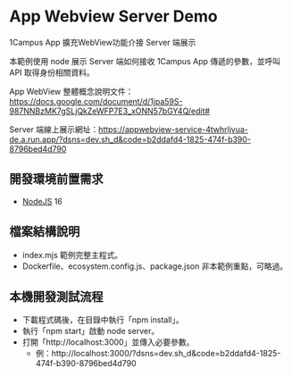 # App Webview Server Demo
1Campus App 擴充WebView功能介接 Server 端展示

本範例使用 node 展示 Server 端如何接收 1Campus App 傳遞的參數，並呼叫 API 取得身份相關資料。

App WebView 整體概念說明文件：https://docs.google.com/document/d/1jpa59S-987NNBzMK7gSLjQkZeWFP7E3_xONN57bGY4Q/edit#

Server 端線上展示網址：https://appwebview-service-4twhrljvua-de.a.run.app/?dsns=dev.sh_d&code=b2ddafd4-1825-474f-b390-8796bed4d790

## 開發環境前置需求
- [NodeJS] 16

[NodeJS]:https://nodejs.org/en/

## 檔案結構說明
- index.mjs 範例完整主程式。
- Dockerfile、ecosystem.config.js、package.json 非本範例重點，可略過。

## 本機開發測試流程
- 下載程式碼後，在目錄中執行「npm install」。
- 執行「npm start」啟動 node server。
- 打開「http://localhost:3000」並傳入必要參數。
  - 例：http://localhost:3000/?dsns=dev.sh_d&code=b2ddafd4-1825-474f-b390-8796bed4d790
